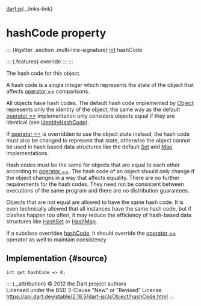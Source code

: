 [dart:js](../../dart-js/dart-js-library){._links-link}

hashCode property
=================

::: {#getter .section .multi-line-signature}
[int](../../dart-core/int-class) hashCode

::: {.features}
override
:::
:::

The hash code for this object.

A hash code is a single integer which represents the state of the object
that affects [operator ==](operator_equals) comparisons.

All objects have hash codes. The default hash code implemented by
[Object](../../dart-core/object-class) represents only the identity of
the object, the same way as the default [operator ==](operator_equals)
implementation only considers objects equal if they are identical (see
[identityHashCode](../../dart-core/identityhashcode)).

If [operator ==](operator_equals) is overridden to use the object state
instead, the hash code must also be changed to represent that state,
otherwise the object cannot be used in hash based data structures like
the default [Set](../../dart-core/set-class) and
[Map](../../dart-core/map-class) implementations.

Hash codes must be the same for objects that are equal to each other
according to [operator ==](operator_equals). The hash code of an object
should only change if the object changes in a way that affects equality.
There are no further requirements for the hash codes. They need not be
consistent between executions of the same program and there are no
distribution guarantees.

Objects that are not equal are allowed to have the same hash code. It is
even technically allowed that all instances have the same hash code, but
if clashes happen too often, it may reduce the efficiency of hash-based
data structures like [HashSet](../../dart-collection/hashset-class) or
[HashMap](../../dart-collection/hashmap-class).

If a subclass overrides [hashCode](hashcode), it should override the
[operator ==](operator_equals) operator as well to maintain consistency.

Implementation {#source}
--------------

``` {.language-dart data-language="dart"}
int get hashCode => 0;
```

::: {._attribution}
© 2012 the Dart project authors\
Licensed under the BSD 3-Clause \"New\" or \"Revised\" License.\
<https://api.dart.dev/stable/2.18.5/dart-js/JsObject/hashCode.html>
:::
